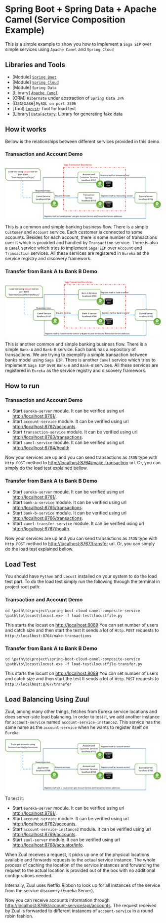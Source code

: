 # Spring Boot + Spring Data + Apache Camel (Service Composition Example)

This is a simple example to show you how to implement a `Saga EIP` over simple 
services using `Apache Camel` and `Spring Cloud`

## Libraries and Tools
* [Module] [`Spring Boot`](https://spring.io/projects/spring-boot)
* [Module] [`Spring Cloud`](https://spring.io/projects/spring-cloud)
* [Module] `Spring Data`
* [Library] [`Apache Camel`](https://camel.apache.org/)
* [ORM] `Hibernate` under abstraction of `Spring Data JPA`
* [Database] `MySQL on port 3306`
* [Tool] [`Locust`](https://locust.io/): Tool for load test
* [Library] [`DataFactory`](https://mvnrepository.com/artifact/org.fluttercode.datafactory/datafactory/0.8): Library for generating fake data


## How it works

Bellow is the relationships between different services provided in this demo.  

### Transaction and Account Demo

![Architecture](imgs/camel-cloud-saga-arch-transaction-account.png)


This is a common and simple banking business flow. There is a simple `Customer` and `Account` service. Each customer is 
connected to some accounts. Besides for each account, there is some number of transactions over it which is provided and
handled by `Transaction` service. 
There is also a `Camel` service which tries to implement `Saga EIP` over `Account` and `Transaction` services.
All these services are registered in `Eureka` as the service registry and discovery framework.

### Transfer from Bank A to Bank B Demo

![Architecture](imgs/camel-cloud-saga-arch-transfer.png)

This is another common and simple banking business flow. There is a simple `Bank-A` and `Bank-B` service. Each bank
has a repository of transactions. We are trying to exemplify a simple transaction between banks model using `Saga EIP`. 
There is another `Camel` service which tries to implement `Saga EIP` over `Bank-A` and `Bank-B` services.
All these services are registered in `Eureka` as the service registry and discovery framework.

## How to run
### Transaction and Account Demo
* Start `eureka-server` module. It can be verified using url [http://localhost:8761/](http://localhost:8761/).
* Start `account-service` module. It can be verified using url [http://localhost:8762/accounts](http://localhost:8762/accounts).
* Start `transaction-service` module. It can be verified using url [http://localhost:8763/transactions](http://localhost:8763/transactions).
* Start `camel-service` module. It can be verified using url [http://localhost:8764/health](http://localhost:8764/health).

Now your services are up and you can send transactions as `JSON` type with `Http.POST` method to 
[http://localhost:8764/make-transaction](http://localhost:8764/make-transaction) url.
Or, you can simply do the load test explained bellow.

### Transfer from Bank A to Bank B Demo
* Start `eureka-server` module. It can be verified using url [http://localhost:8761/](http://localhost:8761/).
* Start `bank-a-service` module. It can be verified using url [http://localhost:8765/transactions](http://localhost:8765/transactions).
* Start `bank-b-service` module. It can be verified using url [http://localhost:8766/transactions](http://localhost:8766/transactions).
* Start `camel-transfer-service` module. It can be verified using url [http://localhost:8767/health](http://localhost:8767/health).

Now your services are up and you can send transactions as `JSON` type with `Http.POST` method to 
[http://localhost:8767/transfer](http://localhost:8767/transfer) url.
Or, you can simply do the load test explained bellow.

## Load Test
You should have `Python` and `Locust` installed on your system to do the load test part. To do the load test
simply run the following through the terminal in project root path:

### Transaction and Account Demo
```
cd \path\to\project\spring-boot-cloud-camel-composite-service 
\path\to\locust\locust.exe -f load-test\locustfile.py
```

This starts the locust on  [http://localhost:8089](http://localhost:8089/)
You can set number of users and catch size and then start the test
It sends a lot of `Http.POST` requests to `http://localhost:8764/make-transactions`

### Transfer from Bank A to Bank B Demo
```
cd \path\to\project\spring-boot-cloud-camel-composite-service 
\path\to\locust\locust.exe -f load-test\locustfile-transfer.py
```

This starts the locust on  [http://localhost:8089](http://localhost:8089/)
You can set number of users and catch size and then start the test
It sends a lot of `Http.POST` requests to `http://localhost:8767/transfer`

## Load Balancing Using Zuul
Zuul, among many other things, fetches from Eureka service locations and does server-side load balancing.
In order to test it, we add another instance for `account-service` named `account-service-instance2`.
This service has the same name as the `account-service` when he wants to register itself on `Eureka`.

![Architecture](imgs/camel-cloud-saga-arch-zuul.png)

To test it:
* Start `eureka-server` module. It can be verified using url [http://localhost:8761/](http://localhost:8761/).
* Start `account-service` module. It can be verified using url [http://localhost:8762/accounts](http://localhost:8762/accounts).
* Start `account-service-instance2` module. It can be verified using url [http://localhost:8769/accounts](http://localhost:8769/accounts).
* Start `zuul-server` module. It can be verified using url [http://localhost:8768/actuator/info](http://localhost:8768/actuator/info).

When Zuul receives a request, it picks up one of the physical locations available and forwards requests to the actual 
service instance. The whole process of caching the location of the service instances and forwarding the request to 
the actual location is provided out of the box with no additional configurations needed.

Internally, Zuul uses Netflix Ribbon to look up for all instances of the service from the service discovery (Eureka Server).


Now you can receive accounts information through [http://localhost:8768/account-service/api/accounts](http://localhost:8768/account-service/api/accounts).
The request received by Zuul is forwarded to different instances of `account-service` in a round robin fashion.
